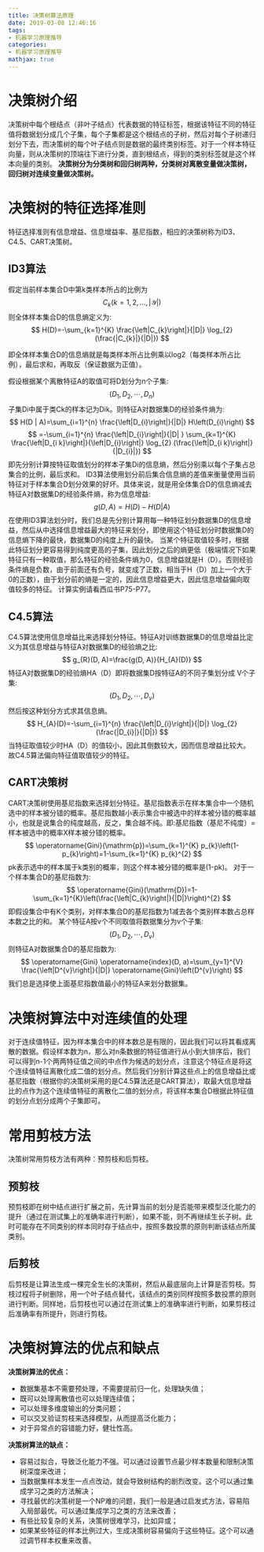 ```yaml
---
title: 决策树算法原理
date: 2019-03-08 12:46:16
tags:
- 机器学习原理推导
categories:
- 机器学习原理推导
mathjax: true
---
```


# 决策树介绍
决策树中每个根结点（非叶子结点）代表数据的特征标签，根据该特征不同的特征值将数据划分成几个子集，每个子集都是这个根结点的子树，然后对每个子树递归划分下去，而决策树的每个叶子结点则是数据的最终类别标签。对于一个样本特征向量，则从决策树的顶端往下进行分类，直到根结点，得到的类别标签就是这个样本向量的类别。
**决策树分为分类树和回归树两种，分类树对离散变量做决策树，回归树对连续变量做决策树。**
# 决策树的特征选择准则
特征选择准则有信息增益、信息增益率、基尼指数，相应的决策树称为ID3、C4.5、CART决策树。
## ID3算法
假定当前样本集合D中第k类样本所占的比例为
$$
C_{k}(k=1,2, \ldots,|\mathcal{Y}|)
$$
则全体样本集合D的信息熵定义为:
$$
H(D)=-\sum_{k=1}^{K} \frac{\left|C_{k}\right|}{|D|} \log_{2} (\frac{|C_{k}|}{|D|})
$$

即全体样本集合D的信息熵就是每类样本所占比例乘以log2（每类样本所占比例），最后求和，再取反（保证数据为正值）。

假设根据某个离散特征A的取值可将D划分为n个子集:
$$
(D_{1}, D_{2}, \cdots, D_{n})
$$
子集Di中属于类Ck的样本记为Dik。则特征A对数据集D的经验条件熵为:
$$
H(D | A)=\sum_{i=1}^{n} \frac{\left|D_{i}\right|}{|D|} H\left(D_{i}\right)
$$
$$
=-\sum_{i=1}^{n} \frac{\left|D_{i}\right|}{|D| } \sum_{k=1}^{K} \frac{\left|D_{i k}\right|}{\left|D_{i}\right|} \log_{2} (\frac{\left|D_{i k}\right|}{|D_{i}|})
$$
即先分别计算按特征取值划分的样本子集Di的信息熵，然后分别乘以每个子集占总集合的比例，最后求和。
ID3算法使用划分前后集合信息熵的差值来衡量使用当前特征对于样本集合D划分效果的好坏。具体来说，就是用全体集合D的信息熵减去特征A对数据集D的经验条件熵，称为信息增益:
$$
g(D, A)=H(D)-H(D | A)
$$
在使用ID3算法划分时，我们总是先分别计算用每一种特征划分数据集D的信息增益，然后从中选择信息增益最大的特征来划分，即使用这个特征划分时数据集D的信息熵下降的最快，数据集D的纯度上升的最快。
当某个特征取值较多时，根据此特征划分更容易得到纯度更高的子集，因此划分之后的熵更低（极端情况下如果特征只有一种取值，那么特征的经验条件熵为0，信息增益就是H（D）。否则经验条件熵是负数，由于前面还有负号，就变成了正数，相当于H（D）加上一个大于0的正数），由于划分前的熵是一定的，因此信息增益更大，因此信息增益偏向取值较多的特征。
计算实例请看西瓜书P75-P77。
## C4.5算法
C4.5算法使用信息增益比来选择划分特征。特征A对训练数据集D的信息增益比定义为其信息增益与特征A对数据集D的经验熵之比:
$$
g_{R}(D, A)=\frac{g(D, A)}{H_{A}(D)}
$$
特征A对数据集D的经验熵HA（D）即将数据集D按特征A的不同子集划分成 V个子集:
$$
(D_{1}, D_{2}, \cdots, D_{v})
$$
 然后按这种划分方式求其信息熵。
$$
H_{A}(D)=-\sum_{i=1}^{n} \frac{\left|D_{i}\right|}{|D|} \log_{2} (\frac{|D_{i}|}{|D|})
$$
当特征取值较少时HA（D）的值较小，因此其倒数较大，因而信息增益比较大。故C4.5算法偏向特征值取值较少的特征。
## CART决策树
CART决策树使用基尼指数来选择划分特征。基尼指数表示在样本集合中一个随机选中的样本被分错的概率。基尼指数越小表示集合中被选中的样本被分错的概率越小，也就是说集合的纯度越高，反之，集合越不纯。即:基尼指数（基尼不纯度）= 样本被选中的概率X样本被分错的概率。
$$
\operatorname{Gini}(\mathrm{p})=\sum_{k=1}^{K} p_{k}\left(1-p_{k}\right)=1-\sum_{k=1}^{K} p_{k}^{2}
$$
pk表示选中的样本属于k类别的概率，则这个样本被分错的概率是(1-pk)。
对于一个样本集合D的基尼指数为:
$$
\operatorname{Gini}(\mathrm{D})=1-\sum_{k=1}^{K}\left(\frac{\left|C_{k}\right|}{|D|}\right)^{2}
$$
即假设集合中有K个类别，对样本集合D的基尼指数为1减去各个类别样本数占总样本数之比的和。
某个特征A按v个不同取值将数据集分为v个子集:
$$
(D_{1}, D_{2}, \cdots, D_{v})
$$
则特征A对数据集合D的基尼指数为:
$$
\operatorname{Gini} \operatorname{index}(D, a)=\sum_{y=1}^{V} \frac{\left|D^{v}\right|}{|D|} \operatorname{Gini}\left(D^{v}\right)
$$
我们总是选择使上面基尼指数值最小的特征A来划分数据集。
# 决策树算法中对连续值的处理
对于连续值特征，因为样本集合中的样本数总是有限的，因此我们可以将其看成离散的数据。假设样本数为n，那么对n条数据的特征值进行从小到大排序后，我们可以得到n-1个两两特征值之间的中点作为候选的划分点，注意这个特征点是将这个连续值特征离散化成二值的划分点。然后我们分别计算这些点上的信息增益比或基尼指数（根据你的决策树采用的是C4.5算法还是CART算法），取最大信息增益比的点作为这个连续值特征的离散化二值的划分点，将该样本集合D根据此特征值的划分点划分成两个子集即可。
# 常用剪枝方法
决策树常用剪枝方法有两种：预剪枝和后剪枝。
## 预剪枝
预剪枝即在树中结点进行扩展之前，先计算当前的划分是否能带来模型泛化能力的提升（通过在测试集上的准确率进行判断），如果不能，则不再继续生长子树。此时可能存在不同类别的样本同时存于结点中，按照多数投票的原则判断该结点所属类别。
## 后剪枝
后剪枝是让算法生成一棵完全生长的决策树，然后从最底层向上计算是否剪枝。剪枝过程将子树删除，用一个叶子结点替代，该结点的类别同样按照多数投票的原则进行判断。同样地，后剪枝也可以通过在测试集上的准确率进行判断，如果剪枝过后准确率有所提升，则进行剪枝。
# 决策树算法的优点和缺点
**决策树算法的优点：**
* 数据集基本不需要预处理，不需要提前归一化，处理缺失值；
* 既可以处理离散值也可以处理连续值；
* 可以处理多维度输出的分类问题；
* 可以交叉验证剪枝来选择模型，从而提高泛化能力；
* 对于异常点的容错能力好，健壮性高。

**决策树算法的缺点：**
* 容易过拟合，导致泛化能力不强。可以通过设置节点最少样本数量和限制决策树深度来改进；
* 当数据集样本发生一点点改动，就会导致树结构的剧烈改变。这个可以通过集成学习之类的方法解决；
* 寻找最优的决策树是一个NP难的问题，我们一般是通过启发式方法，容易陷入局部最优。可以通过集成学习之类的方法来改善；
* 有些比较复杂的关系，决策树很难学习，比如异或；
* 如果某些特征的样本比例过大，生成决策树容易偏向于这些特征。这个可以通过调节样本权重来改善。
